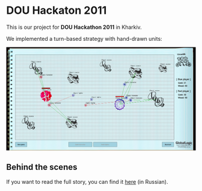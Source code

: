 # DOU Hackaton 2011

This is our project for **DOU Hackathon 2011** in Kharkiv.

We implemented a turn-based strategy with hand-drawn units:

![screen](img/screen.png)

## Behind the scenes

If you want to read the full story, you can find it [here](Report.md) (in Russian).
